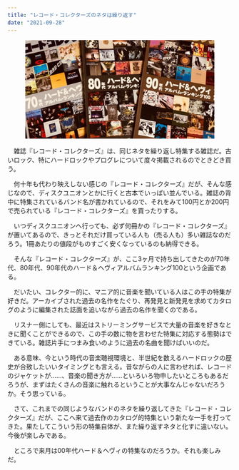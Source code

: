 ```yaml
---
title: "レコード・コレクターズのネタは繰り返す"
date: "2021-09-28"
---
```


<figure>

![](assets/na71a596789d0_90dd0adc18b10268f8a00af26ba52aff.jpg)

</figure>

　雑誌『レコード・コレクターズ』は、同じネタを繰り返し特集する雑誌だ。古いロック、特にハードロックやプログレについて度々掲載されるのでときどき買う。

　何十年も代わり映えしない感じの『レコード・コレクターズ』だが、そんな感じなので、ディスクユニオンとかに行くと古本でいっぱい並んでいる。雑誌の背中に特集されているバンド名が書かれているので、それをみて100円とか200円で売られている『レコード・コレクターズ』を買ったりする。

　いつディスクユニオンへ行っても、必ず何冊かの『レコード・コレクターズ』が置いてあるので、きっとそれだけ買っている人も（売る人も）多い雑誌なのだろう。1冊あたりの値段がものすごく安くなっているのも納得できる。

　そんな『レコード・コレクターズ』が、ここ3ヶ月で持ち出してきたのが70年代、80年代、90年代のハード＆ヘヴィアルバムランキング100という企画である。

　だいたい、コレクター的に、マニア的に音楽を聞いている人はこの手の特集が好きだ。アーカイブされた過去の名作をたぐり、再発見と新発見を求めてカタログのように編集された誌面を追いながら過去の名作を聞くのである。

　リスナー側にしても、最近はストリーミングサービスで大量の音楽を好きなときに聞くことができるので、この手の数に物を言わせた特集に対応する態勢はできている。雑誌片手につまみ食いのように過去の名曲を聞けばいいのだ。

　ある意味、今という時代の音楽聴視環境と、半世紀を数えるハードロックの歴史が合致したいいタイミングとも言える。昔ながらの人に言わせれば、レコードのジャケットが……、音楽の聞き方が……といろいろ物申したいところもあるだろうが、まずはたくさんの音楽に触れるということが大事なんじゃないだろうか。そう思っている。

　さて、これまでの同じようなバンドのネタを繰り返してきた『レコード・コレクターズ』だが、ここへ来て過去作のカタログ的特集という新たな一手を打ってきた。果たしてこういう形の特集自体が、また繰り返すネタと化すに違いない。今後が楽しみである。

　ところで来月は00年代ハード＆ヘヴィの特集なのだろうか。それも楽しみだ。
